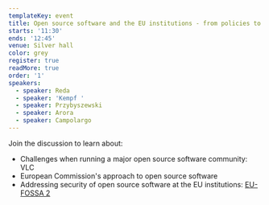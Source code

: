 ```yaml
---
templateKey: event
title: Open source software and the EU institutions - from policies to practice
starts: '11:30'
ends: '12:45'
venue: Silver hall
color: grey
register: true
readMore: true
order: '1'
speakers:
  - speaker: Reda
  - speaker: 'Kempf '
  - speaker: Przybyszewski
  - speaker: Arora
  - speaker: Campolargo
---
```

Join the discussion to learn about:

* Challenges when running a major open source software community: VLC 
* European Commission's approach to open source software 
* Addressing security of open source software at the EU institutions: [EU-FOSSA 2 ](https://joinup.ec.europa.eu/collection/eu-fossa-2)
